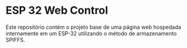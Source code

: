 # ESP 32 Web Control

Este repositório contém o projeto base de uma página web hospedada internamente em um ESP-32 utilizando o método de armazenamento SPIFFS.
